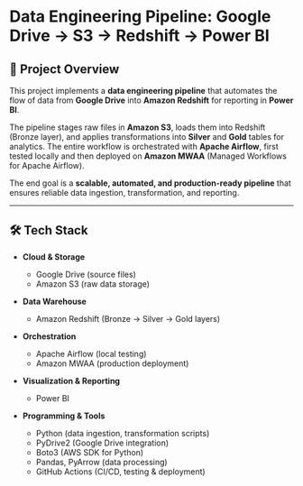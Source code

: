 # Data Engineering Pipeline: Google Drive → S3 → Redshift → Power BI  

## 📌 Project Overview  
This project implements a **data engineering pipeline** that automates the flow of data from **Google Drive** into **Amazon Redshift** for reporting in **Power BI**.  

The pipeline stages raw files in **Amazon S3**, loads them into Redshift (Bronze layer), and applies transformations into **Silver** and **Gold** tables for analytics. The entire workflow is orchestrated with **Apache Airflow**, first tested locally and then deployed on **Amazon MWAA** (Managed Workflows for Apache Airflow).  

The end goal is a **scalable, automated, and production-ready pipeline** that ensures reliable data ingestion, transformation, and reporting.  

---

## 🛠️ Tech Stack  
- **Cloud & Storage**  
  - Google Drive (source files)  
  - Amazon S3 (raw data storage)  

- **Data Warehouse**  
  - Amazon Redshift (Bronze → Silver → Gold layers)  

- **Orchestration**  
  - Apache Airflow (local testing)  
  - Amazon MWAA (production deployment)  

- **Visualization & Reporting**  
  - Power BI  

- **Programming & Tools**  
  - Python (data ingestion, transformation scripts)  
  - PyDrive2 (Google Drive integration)  
  - Boto3 (AWS SDK for Python)  
  - Pandas, PyArrow (data processing)  
  - GitHub Actions (CI/CD, testing & deployment)  

